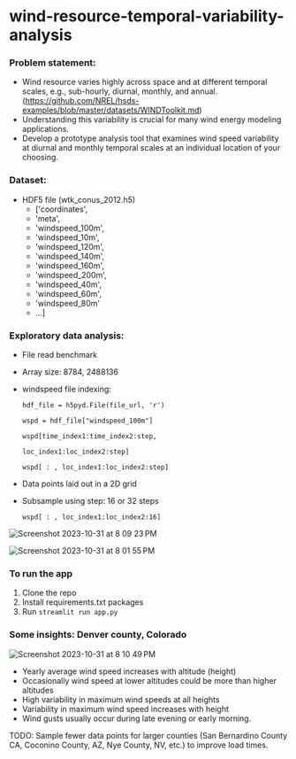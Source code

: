 # wind-resource-temporal-variability-analysis

### Problem statement: 

- Wind resource varies highly across space and at different temporal scales, e.g., sub-hourly, diurnal, monthly, and annual. (https://github.com/NREL/hsds-examples/blob/master/datasets/WINDToolkit.md)
- Understanding this variability is crucial for many wind energy modeling applications. 
- Develop a prototype analysis tool that examines wind speed variability at diurnal and monthly temporal scales at an individual location of your choosing.


### Dataset:

* HDF5 file (wtk_conus_2012.h5)
    * ['coordinates',
    * 'meta',
    * 'windspeed_100m',
    * 'windspeed_10m',
    * 'windspeed_120m',
    * 'windspeed_140m',
    * 'windspeed_160m',
    * 'windspeed_200m',
    * 'windspeed_40m',
    * 'windspeed_60m',
    * 'windspeed_80m'
    * …] 

### Exploratory data analysis:

- File read benchmark
- Array size: 8784, 2488136
- windspeed file indexing:

  `hdf_file = h5pyd.File(file_url, 'r')`
  
  `wspd = hdf_file["windspeed_100m"]`
  
  `wspd[time_index1:time_index2:step,`
  
  `loc_index1:loc_index2:step]`
  
  `wspd[ : , loc_index1:loc_index2:step]`

- Data points laid out in a 2D grid
- Subsample using step: 16 or 32 steps
  
  `wspd[ : , loc_index1:loc_index2:16]`

![Screenshot 2023-10-31 at 8 09 23 PM](https://github.com/ghltshubh/wind-resource-temporal-variability-analysis/assets/16928813/692b9b44-34eb-4906-ac41-27cbe5e88832)


![Screenshot 2023-10-31 at 8 01 55 PM](https://github.com/ghltshubh/wind-resource-temporal-variability-analysis/assets/16928813/b7a5f092-9f35-4aa7-bcc0-e15926ad56dd)


### To run the app 
1. Clone the repo
2. Install requirements.txt packages
3. Run `streamlit run app.py`


### Some insights: Denver county, Colorado

![Screenshot 2023-10-31 at 8 10 49 PM](https://github.com/ghltshubh/wind-resource-temporal-variability-analysis/assets/16928813/b1c817f0-2c74-4de5-90d1-0d82789def50)


- Yearly average wind speed increases with altitude (height)
- Occasionally wind speed at lower altitudes could be more than higher altitudes
- High variability in maximum wind speeds at all heights
- Variability in maximum wind speed increases with height
- Wind gusts usually occur during late evening or early morning.

TODO: Sample fewer data points for larger counties (San Bernardino County CA, Coconino County, AZ, Nye County, NV, etc.) to improve load times. 
